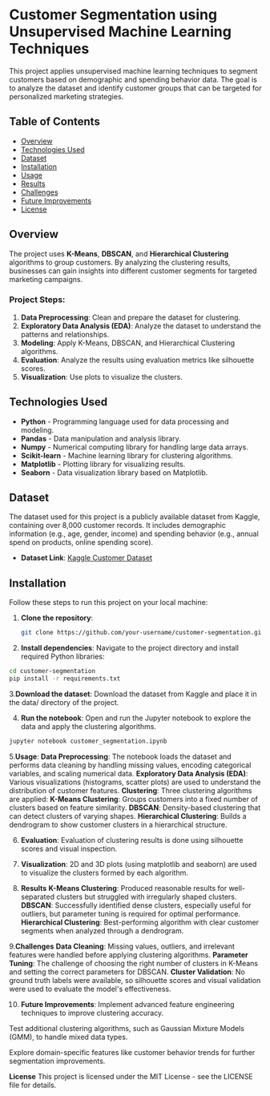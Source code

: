 # Customer Segmentation using Unsupervised Machine Learning Techniques

This project applies unsupervised machine learning techniques to segment customers based on demographic and spending behavior data. The goal is to analyze the dataset and identify customer groups that can be targeted for personalized marketing strategies.

## Table of Contents
- [Overview](#overview)
- [Technologies Used](#technologies-used)
- [Dataset](#dataset)
- [Installation](#installation)
- [Usage](#usage)
- [Results](#results)
- [Challenges](#challenges)
- [Future Improvements](#future-improvements)
- [License](#license)

## Overview
The project uses **K-Means**, **DBSCAN**, and **Hierarchical Clustering** algorithms to group customers. By analyzing the clustering results, businesses can gain insights into different customer segments for targeted marketing campaigns.

### Project Steps:
1. **Data Preprocessing**: Clean and prepare the dataset for clustering.
2. **Exploratory Data Analysis (EDA)**: Analyze the dataset to understand the patterns and relationships.
3. **Modeling**: Apply K-Means, DBSCAN, and Hierarchical Clustering algorithms.
4. **Evaluation**: Analyze the results using evaluation metrics like silhouette scores.
5. **Visualization**: Use plots to visualize the clusters.

## Technologies Used
- **Python** - Programming language used for data processing and modeling.
- **Pandas** - Data manipulation and analysis library.
- **Numpy** - Numerical computing library for handling large data arrays.
- **Scikit-learn** - Machine learning library for clustering algorithms.
- **Matplotlib** - Plotting library for visualizing results.
- **Seaborn** - Data visualization library based on Matplotlib.

## Dataset
The dataset used for this project is a publicly available dataset from Kaggle, containing over 8,000 customer records. It includes demographic information (e.g., age, gender, income) and spending behavior (e.g., annual spend on products, online spending score).

- **Dataset Link**: [Kaggle Customer Dataset](https://www.kaggle.com/datasets)

## Installation

Follow these steps to run this project on your local machine:

1. **Clone the repository**:
   ```bash
   git clone https://github.com/your-username/customer-segmentation.git
   
2. **Install dependencies**:
Navigate to the project directory and install required Python libraries:
```bash
cd customer-segmentation
pip install -r requirements.txt
```

3.**Download the dataset**:
Download the dataset from Kaggle and place it in the data/ directory of the project.

4. **Run the notebook**:
Open and run the Jupyter notebook to explore the data and apply the clustering algorithms.
```bash
jupyter notebook customer_segmentation.ipynb
```

5.**Usage**:
**Data Preprocessing**:
The notebook loads the dataset and performs data cleaning by handling missing values, encoding categorical variables, and scaling numerical data.
**Exploratory Data Analysis (EDA)**:
Various visualizations (histograms, scatter plots) are used to understand the distribution of customer features.
**Clustering**:
Three clustering algorithms are applied:
**K-Means Clustering**: Groups customers into a fixed number of clusters based on feature similarity.
**DBSCAN**: Density-based clustering that can detect clusters of varying shapes.
**Hierarchical Clustering**: Builds a dendrogram to show customer clusters in a hierarchical structure.

6. **Evaluation**:
Evaluation of clustering results is done using silhouette scores and visual inspection.

7. **Visualization**:
2D and 3D plots (using matplotlib and seaborn) are used to visualize the clusters formed by each algorithm.

8. **Results**
**K-Means Clustering**:
Produced reasonable results for well-separated clusters but struggled with irregularly shaped clusters.
**DBSCAN**:
Successfully identified dense clusters, especially useful for outliers, but parameter tuning is required for optimal performance.
**Hierarchical Clustering**:
Best-performing algorithm with clear customer segments when analyzed through a dendrogram.

9.**Challenges**
**Data Cleaning**: Missing values, outliers, and irrelevant features were handled before applying clustering algorithms.
**Parameter Tuning**: The challenge of choosing the right number of clusters in K-Means and setting the correct parameters for DBSCAN.
**Cluster Validation**: No ground truth labels were available, so silhouette scores and visual validation were used to evaluate the model's effectiveness.

10. **Future Improvements**:
Implement advanced feature engineering techniques to improve clustering accuracy.

Test additional clustering algorithms, such as Gaussian Mixture Models (GMM), to handle mixed data types.

Explore domain-specific features like customer behavior trends for further segmentation improvements.

**License**
This project is licensed under the MIT License - see the LICENSE file for details.










